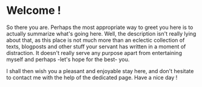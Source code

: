 # Welcome !

So there you are. 
Perhaps the most appropriate way to greet you here is to actually summarize what's going here.
Well, the description isn't really lying about that, as this place is not much more than an eclectic collection of texts, blogposts and other stuff your servant has written in a moment of distraction.
It doesn't really serve any purpose apart from entertaining myself and perhaps -let's hope for the best- you.

I shall then wish you a pleasant and enjoyable stay here, and don't hesitate to contact me with the help of the dedicated page.
Have a nice day !
